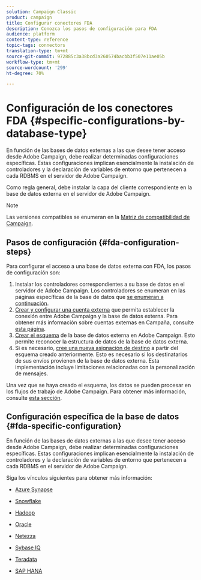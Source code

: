 ```yaml
---
solution: Campaign Classic
product: campaign
title: Configurar conectores FDA
description: Conozca los pasos de configuración para FDA
audience: platform
content-type: reference
topic-tags: connectors
translation-type: tm+mt
source-git-commit: 972885c3a38bcd3a260574bacbb3f507e11ae05b
workflow-type: tm+mt
source-wordcount: '299'
ht-degree: 70%

---
```



# Configuración de los conectores FDA {#specific-configurations-by-database-type}

En función de las bases de datos externas a las que desee tener acceso desde Adobe Campaign, debe realizar determinadas configuraciones específicas. Estas configuraciones implican esencialmente la instalación de controladores y la declaración de variables de entorno que pertenecen a cada RDBMS en el servidor de Adobe Campaign.

Como regla general, debe instalar la capa del cliente correspondiente en la base de datos externa en el servidor de Adobe Campaign.

>[!NOTE]
>
>Las versiones compatibles se enumeran en la [Matriz de compatibilidad de Campaign](../../rn/using/compatibility-matrix.md#FederatedDataAccessFDA).


## Pasos de configuración {#fda-configuration-steps}

Para configurar el acceso a una base de datos externa con FDA, los pasos de configuración son:

1. Instalar los controladores correspondientes a su base de datos en el servidor de Adobe Campaign. Los controladores se enumeran en las páginas específicas de la base de datos que [se enumeran a continuación](#fda-specific-configuration).
1. [Crear y configurar una cuenta externa](../../installation/using/connecting-to-database.md) que permita establecer la conexión entre Adobe Campaign y la base de datos externa. Para obtener más información sobre cuentas externas en Campaña, consulte [esta página](../../installation/using/external-accounts.md).
1. [Crear el esquema](../../installation/using/creating-data-schema.md) de la base de datos externa en Adobe Campaign. Esto permite reconocer la estructura de datos de la base de datos externa.
1. Si es necesario, [cree una nueva asignación de destino](../../installation/using/defining-data-mapping.md) a partir del esquema creado anteriormente. Esto es necesario si los destinatarios de sus envíos provienen de la base de datos externa. Esta implementación incluye limitaciones relacionadas con la personalización de mensajes.

Una vez que se haya creado el esquema, los datos se pueden procesar en los flujos de trabajo de Adobe Campaign. Para obtener más información, consulte [esta sección](../../workflow/using/accessing-an-external-database--fda-.md).

## Configuración específica de la base de datos {#fda-specific-configuration}

En función de las bases de datos externas a las que desee tener acceso desde Adobe Campaign, debe realizar determinadas configuraciones específicas. Estas configuraciones implican esencialmente la instalación de controladores y la declaración de variables de entorno que pertenecen a cada RDBMS en el servidor de Adobe Campaign.

Siga los vínculos siguientes para obtener más información:

* [Azure Synapse](../../installation/using/configure-fda-synapse.md)

* [Snowflake](../../installation/using/configure-fda-snowflake.md)

* [Hadoop](../../installation/using/configure-fda-hadoop.md)

* [Oracle](../../installation/using/configure-fda-oracle.md)

* [Netezza](../../installation/using/configure-fda-netezza.md)

* [Sybase IQ](../../installation/using/configure-fda-sybase.md)

* [Teradata](../../installation/using/configure-fda-teradata.md)

* [SAP HANA](../../installation/using/configure-fda-sap-hana.md)
